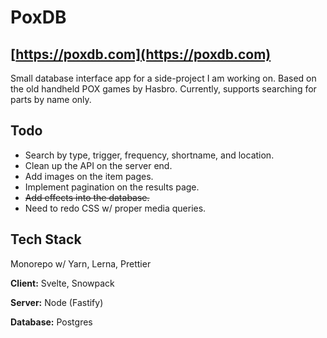 # PoxDB
## [https://poxdb.com](https://poxdb.com)

Small database interface app for a side-project I am working on. Based on the old handheld POX games by Hasbro.
Currently, supports searching for parts by name only.

## Todo

- Search by type, trigger, frequency, shortname, and location.
- Clean up the API on the server end.
- Add images on the item pages.
- Implement pagination on the results page.
- ~~Add effects into the database.~~
- Need to redo CSS w/ proper media queries.


## Tech Stack
Monorepo w/ Yarn, Lerna, Prettier

**Client:** Svelte, Snowpack

**Server:** Node (Fastify)

**Database:** Postgres
